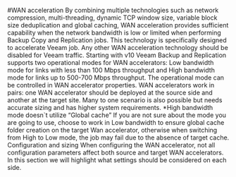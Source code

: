 #WAN acceleration
By combining multiple technologies such as network compression, multi-threading, dynamic TCP window size, variable block size deduplication and global caching, WAN acceleration provides sufficient capability when the network bandwidth is low or limited when performing Backup Copy and Replication jobs. This technology is specifically designed to accelerate Veeam job. Any other WAN acceleration technology should be disabled for Veeam traffic.
Starting with v10 Veeam Backup and Replication supports two operational modes for WAN accelerators: Low bandwidth mode for links with less than 100 Mbps throughput and High bandwidth mode for links up to 500-700 Mbps throughput. The operational mode can be controlled in WAN accelerator properties.
WAN accelerators work in pairs: one WAN accelerator should be deployed at the source side and another at the target site. Many to one scenario is also possible but needs accurate sizing and has higher system requirements.
*High bandwidth mode doesn`t utilize “Global cache” If you are not sure about the mode you are going to use, choose to work in Low bandwidth to ensure global cache folder creation on the target Wan accelerator, otherwise when switching from High to Low mode, the job may fail due to the absence of target cache.
Configuration and sizing
When configuring the WAN accelerator, not all configuration parameters affect both source and target WAN accelerators. In this section we will highlight what settings should be considered on each side.

